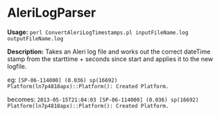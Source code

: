 AleriLogParser
==============

**Usage:** `perl ConvertAleriLogTimestamps.pl inputFileName.log outputFileName.log`

**Description:** Takes an Aleri log file and works out the correct dateTime stamp from the starttime + seconds since start and applies it to the new logfile. 

eg: 
`[SP-06-114000] (0.036) sp(16692) Platform(ln7p4818apx)::Platform(): Created Platform.`

becomes:
`2013-05-15T21:04:03 [SP-06-114000] (0.036) sp(16692) Platform(ln7p4818apx)::Platform(): Created Platform.
`
